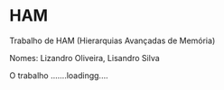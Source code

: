 # HAM
Trabalho de HAM (Hierarquias Avançadas de Memória)

Nomes: Lizandro Oliveira, Lisandro Silva

O trabalho .......loadingg....

